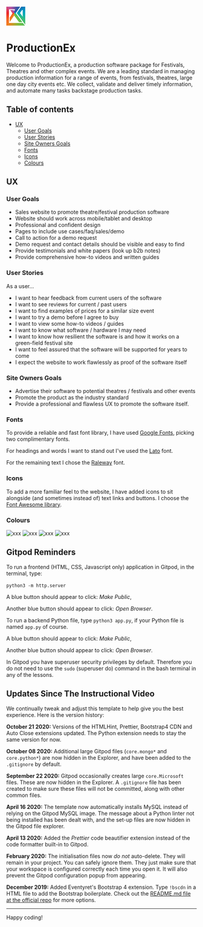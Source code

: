 ![ProductionEx logo](assets/images/productionex-header-logo.png)

# **ProductionEx**

Welcome to ProductionEx, a production software package for Festivals, Theatres and other complex events. We are a leading standard in managing production information for a range of events, from festivals, theatres, large one day city events etc. We collect, validate and deliver timely information, and automate many tasks backstage production tasks.  

<a></a>
## Table of contents 
* [UX](#ux)
    * [User Goals](#user-goals)
    * [User Stories](#user-stories)
    * [Site Owners Goals](#site-owners-goals)
    * [Fonts](#fonts)
    * [Icons](#icons)
    * [Colours](#colours)


## UX

### User Goals
* Sales website to promote theatre/festival production software
* Website should work across mobile/tablet and desktop
* Professional and confident design
* Pages to include use cases/faq/sales/demo
* Call to action for a demo request
* Demo request and contact details should be visible and easy to find
* Provide testimonials and white papers (look up b2b notes)
* Provide comprehensive how-to videos and written guides


### User Stories
As a user…
* I want to hear feedback from current users of the software
* I want to see reviews for current / past users
* I want to find examples of prices for a similar size event
* I want to try a demo before I agree to buy
* I want to view some how-to videos  / guides
* I want to know what software / hardware I may need
* I want to know how resilient the software is and how it works on a green-field festival site
* I want to feel assured that the software will be supported for years to come
* I expect the website to work flawlessly as proof of the software itself


### Site Owners Goals
* Advertise their software to potential theatres / festivals and other events
* Promote the product as the industry standard
* Provide a professional and flawless UX to promote the software itself.



### Fonts
To provide a reliable and fast font library, I have used [Google Fonts](https://fonts.google.com/ "Google Fonts"), picking two complimentary fonts.

For headings and words I want to stand out I've used the [Lato](https://fonts.google.com/specimen/Lato?preview.text=ProductionEx&preview.text_type=custom "Google fonts: Lato") font. 

For the remaining text I chose the [Raleway](https://fonts.google.com/specimen/Raleway?preview.text=ProductionEx&preview.text_type=custom "Google fonts: Raleway") font.



### Icons
To add a more familiar feel to the website, I have added icons to sit alongside (and sometimes instead of) text links and buttons. I choose the [Font Awesome library](https://fontawesome.com/ "Font Awesome"). 


### Colours
![xxx](https://via.placeholder.com/100/F9440D/fff?text=F9440D)
![xxx](https://via.placeholder.com/100/d91200/fff?text=d91200)
![xxx](https://via.placeholder.com/100/ff7755/fff?text=ff7755)
![xxx](https://via.placeholder.com/100/f7f6e7/fff?text=f7f6e7)










## Gitpod Reminders

To run a frontend (HTML, CSS, Javascript only) application in Gitpod, in the terminal, type:

`python3 -m http.server`

A blue button should appear to click: *Make Public*,

Another blue button should appear to click: *Open Browser*.

To run a backend Python file, type `python3 app.py`, if your Python file is named `app.py` of course.

A blue button should appear to click: *Make Public*,

Another blue button should appear to click: *Open Browser*.

In Gitpod you have superuser security privileges by default. Therefore you do not need to use the `sudo` (superuser do) command in the bash terminal in any of the lessons.

## Updates Since The Instructional Video

We continually tweak and adjust this template to help give you the best experience. Here is the version history:

**October 21 2020:** Versions of the HTMLHint, Prettier, Bootstrap4 CDN and Auto Close extensions updated. The Python extension needs to stay the same version for now.

**October 08 2020:** Additional large Gitpod files (`core.mongo*` and `core.python*`) are now hidden in the Explorer, and have been added to the `.gitignore` by default.

**September 22 2020:** Gitpod occasionally creates large `core.Microsoft` files. These are now hidden in the Explorer. A `.gitignore` file has been created to make sure these files will not be committed, along with other common files.

**April 16 2020:** The template now automatically installs MySQL instead of relying on the Gitpod MySQL image. The message about a Python linter not being installed has been dealt with, and the set-up files are now hidden in the Gitpod file explorer.

**April 13 2020:** Added the _Prettier_ code beautifier extension instead of the code formatter built-in to Gitpod.

**February 2020:** The initialisation files now _do not_ auto-delete. They will remain in your project. You can safely ignore them. They just make sure that your workspace is configured correctly each time you open it. It will also prevent the Gitpod configuration popup from appearing.

**December 2019:** Added Eventyret's Bootstrap 4 extension. Type `!bscdn` in a HTML file to add the Bootstrap boilerplate. Check out the <a href="https://github.com/Eventyret/vscode-bcdn" target="_blank">README.md file at the official repo</a> for more options.

--------

Happy coding!
